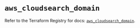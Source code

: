 # `aws_cloudsearch_domain`

Refer to the Terraform Registry for docs: [`aws_cloudsearch_domain`](https://registry.terraform.io/providers/hashicorp/aws/6.8.0/docs/resources/cloudsearch_domain).
